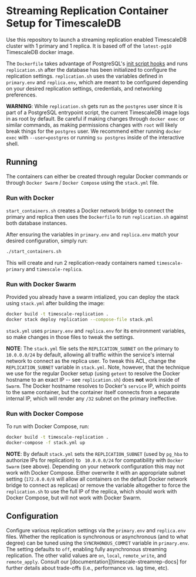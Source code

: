 # Streaming Replication Container Setup for TimescaleDB

Use this repository to launch a streaming replication enabled TimescaleDB
cluster with 1 primary and 1 replica. It is based off of the `latest-pg10`
TimescaleDB docker image.

The `Dockerfile` takes advantage of PostgreSQL's [init script
hooks](https://docs.docker.com/samples/library/postgres/#how-to-extend-this-image)
and runs `replication.sh` after the database has been initialized to configure
the replication settings. `replication.sh` uses the variables defined in
`primary.env` and `replica.env`, which are meant to be configured depending on
your desired replication settings, credentials, and networking preferences.

**WARNING**: While `replication.sh` gets run as the `postgres` user since it is
part of a PostgreSQL entrypoint script, the current TimescaleDB image logs in as
root by default. Be careful if making changes through `docker exec` or similar
commands, as making permissions changes with `root` will likely break things for
the `postgres` user. We recommend either running `docker exec` with
`--user=postgres` or running `su postgres` inside of the interactive shell.

## Running

The containers can either be created through regular Docker commands or through
`Docker Swarm` / `Docker Compose` using the `stack.yml` file.

### Run with Docker

`start_containers.sh` creates a Docker network bridge to connect the primary and
replica then uses the `Dockerfile` to run `replication.sh` against both database
instances.

After ensuring the variables in `primary.env` and `replica.env` match your
desired configuration, simply run:

```bash
./start_containers.sh
```

This will create and run 2 replication-ready containers named
`timescale-primary` and `timescale-replica`.

### Run with Docker Swarm

Provided you already have a swarm intialized, you can deploy the stack using
`stack.yml` after building the image:

```bash
docker build -t timescale-replication .
docker stack deploy replication --compose-file stack.yml
```

`stack.yml` uses `primary.env` and `replica.env` for its environment variables,
so make changes in those files to tweak the settings.

**NOTE**: The `stack.yml` file sets the `REPLICATION_SUBNET` on the primary to
`10.0.0.0/24` by default, allowing all traffic within the service's internal
network to connect as the replica user. To tweak this ACL, change the
`REPLICATION_SUBNET` variable in `stack.yml`. Note, however, that the technique
we use for the regular Docker setup (using `getent` to resolve the Docker
hostname to an exact IP -- see `replication.sh`) does **not** work inside of
`Swarm`. The Docker hostname resolves to Docker's `service` IP, which points to
the same container, but the container itself connects from a separate internal
IP, which will render any `/32` subnet on the primary ineffective.

### Run with Docker Compose

To run with Docker Compose, run:

```bash
docker build -t timescale-replication .
docker-compose -f stack.yml up
```

**NOTE**: By default `stack.yml` sets the `REPLICATION_SUBNET` (used by `pg_hba`
to authorize IPs for replication) to ` 10.0.0.0/24` for compatibility with
`Docker Swarm` (see above).  Depending on your network configuration this may
not work with Docker Compose. Either overwrite it with an appropriate subnet
setting (`172.0.0.0/8` will allow all containers on the default Docker network
bridge to connect as replicas) or remove the variable altogether to force the
`replication.sh` to use the full IP of the replica, which should work with
Docker Compose, but will not work with Docker Swarm.

## Configuration

Configure various replication settings via the `primary.env` and `replica.env`
files. Whether the replication is synchronous or asynchronous (and to what
degree) can be tuned using the `SYNCRHONOUS_COMMIT` variable in `primary.env`.
The setting defaults to `off`, enabling fully asynchronous streaming
replication. The other valid values are `on`, `local`, `remote_write`, and
`remote_apply`. Consult our [documentation][timescale-streamrep-docs] for
further details about trade-offs (i.e., performance vs. lag time, etc).
